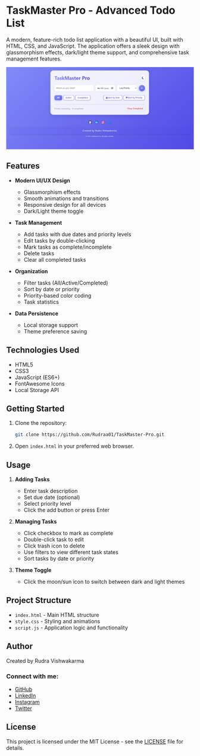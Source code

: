 # TaskMaster Pro - Advanced Todo List

A modern, feature-rich todo list application with a beautiful UI, built with HTML, CSS, and JavaScript. The application offers a sleek design with glassmorphism effects, dark/light theme support, and comprehensive task management features.

![TaskMaster Pro](screenshot.png)

## Features

- **Modern UI/UX Design**
  - Glassmorphism effects
  - Smooth animations and transitions
  - Responsive design for all devices
  - Dark/Light theme toggle

- **Task Management**
  - Add tasks with due dates and priority levels
  - Edit tasks by double-clicking
  - Mark tasks as complete/incomplete
  - Delete tasks
  - Clear all completed tasks

- **Organization**
  - Filter tasks (All/Active/Completed)
  - Sort by date or priority
  - Priority-based color coding
  - Task statistics

- **Data Persistence**
  - Local storage support
  - Theme preference saving

## Technologies Used

- HTML5
- CSS3
- JavaScript (ES6+)
- FontAwesome Icons
- Local Storage API

## Getting Started

1. Clone the repository:
   ```bash
   git clone https://github.com/Rudraa01/TaskMaster-Pro.git
   ```

2. Open `index.html` in your preferred web browser.

## Usage

1. **Adding Tasks**
   - Enter task description
   - Set due date (optional)
   - Select priority level
   - Click the add button or press Enter

2. **Managing Tasks**
   - Click checkbox to mark as complete
   - Double-click task to edit
   - Click trash icon to delete
   - Use filters to view different task states
   - Sort tasks by date or priority

3. **Theme Toggle**
   - Click the moon/sun icon to switch between dark and light themes

## Project Structure

- `index.html` - Main HTML structure
- `style.css` - Styling and animations
- `script.js` - Application logic and functionality

## Author

Created by Rudra Vishwakarma

### Connect with me:

- [GitHub](https://github.com/Rudraa01)
- [LinkedIn](https://www.linkedin.com/in/rudra-vishwakarma-80b7a0269)
- [Instagram](https://www.instagram.com/_rudra.aaaaa?igsh=b3dvdmFhNjA5ZzI0)
- [Twitter](https://x.com/Rudracavin?t=1XoePwe1yJAjJa1Mc6fwEw&s=09)

## License

This project is licensed under the MIT License - see the [LICENSE](LICENSE) file for details.
